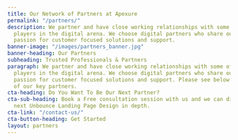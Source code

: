 ```yaml
---
title: Our Network of Partners at Apexure
permalink: "/partners/"
description: We partner and have close working relationships with some of the leading
  players in the digital arena. We choose digital partners who share our ethos and
  passion for customer focused solutions and support.
banner-image: "/images/partners_banner.jpg"
banner-heading: Our Partners
subheading: Trusted Professionals & Partners
paragraph: We partner and have close working relationships with some of the leading
  players in the digital arena. We choose digital partners who share our ethos and
  passion for customer focused solutions and support. Please see below a list of some
  of our key partners.
cta-heading: Do You Want To Be Our Next Partner?
cta-sub-heading: Book a Free consultation session with us and we can discuss your
  next Unbounce Landing Page Design in depth.
cta-link: "/contact-us/"
cta-button-heading: Get Started
layout: partners
---
```


